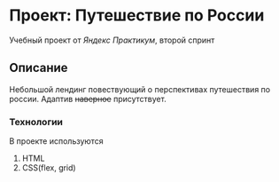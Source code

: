 # Проект: Путешествие по России

Учебный проект от *Яндекс Практикум*, второй спринт

## Описание

Небольшой лендинг повествующий о перспективах путешествия по россии. Адаптив ~~наверное~~ присутствует.

### Технологии

В проекте используются
1. HTML
2. CSS(flex, grid)
